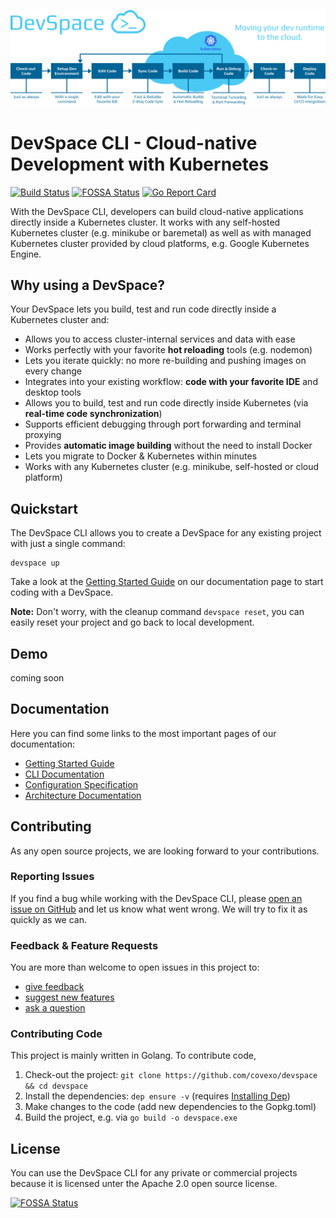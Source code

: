 ![DevSpace Logo](docs/website/static/img/header-readme.svg)

# DevSpace CLI - Cloud-native Development with Kubernetes
[![Build Status](https://travis-ci.org/covexo/devspace.svg?branch=master)](https://travis-ci.org/covexo/devspace)
[![FOSSA Status](https://app.fossa.io/api/projects/git%2Bgithub.com%2Fcovexo%2Fdevspace.svg?type=shield)](https://app.fossa.io/projects/git%2Bgithub.com%2Fcovexo%2Fdevspace?ref=badge_shield)
[![Go Report Card](https://goreportcard.com/badge/github.com/covexo/devspace)](https://goreportcard.com/report/github.com/covexo/devspace)

With the DevSpace CLI, developers can build cloud-native applications directly inside a Kubernetes cluster. It works with any self-hosted Kubernetes cluster (e.g. minikube or baremetal) as well as with managed Kubernetes cluster provided by cloud platforms, e.g. Google Kubernetes Engine.

## Why using a DevSpace?
Your DevSpace lets you build, test and run code directly inside a Kubernetes cluster and:
- Allows you to access cluster-internal services and data with ease
- Works perfectly with your favorite **hot reloading** tools (e.g. nodemon)
- Lets you iterate quickly: no more re-building and pushing images on every change
- Integrates into your existing workflow: **code with your favorite IDE** and desktop tools
- Allows you to build, test and run code directly inside Kubernetes (via **real-time code synchronization**)
- Supports efficient debugging through port forwarding and terminal proxying
- Provides **automatic image building** without the need to install Docker
- Lets you migrate to Docker & Kubernetes within minutes
- Works with any Kubernetes cluster (e.g. minikube, self-hosted or cloud platform)

## Quickstart
The DevSpace CLI allows you to create a DevSpace for any existing project with just a single command:
```
devspace up
```
Take a look at the [Getting Started Guide](https://devspace.covexo.com/docs/getting-started/quickstart.html) on our documentation page to start coding with a DevSpace.

**Note:** Don't worry, with the cleanup command `devspace reset`, you can easily reset your project and go back to local development.

## Demo
coming soon

## Documentation
Here you can find some links to the most important pages of our documentation:
- [Getting Started Guide](https://devspace.covexo.com/docs/getting-started/quickstart.html)
- [CLI Documentation](https://devspace.covexo.com/docs/cli/init.html)
- [Configuration Specification](https://devspace.covexo.com/docs/configuration/dockerfile.html)
- [Architecture Documentation](https://devspace.covexo.com/docs/advanced/architecture.html)

## Contributing
As any open source projects, we are looking forward to your contributions.

### Reporting Issues
If you find a bug while working with the DevSpace CLI, please [open an issue on GitHub](https://github.com/covexo/devspace/issues/new?labels=kind%2Fbug&title=Bug:) and let us know what went wrong. We will try to fix it as quickly as we can.

### Feedback & Feature Requests
You are more than welcome to open issues in this project to:
- [give feedback](https://github.com/covexo/devspace/issues/new?labels=kind%2Ffeedback&title=Feedback:)
- [suggest new features](https://github.com/covexo/devspace/issues/new?labels=kind%2Ffeature&title=Feature%20Request:)
- [ask a question](https://github.com/covexo/devspace/issues/new?labels=kind%2Fquestion&title=Question:)

### Contributing Code
This project is mainly written in Golang. To contribute code,
1. Check-out the project: `git clone https://github.com/covexo/devspace && cd devspace`
2. Install the dependencies: `dep ensure -v` (requires [Installing Dep](https://golang.github.io/dep/docs/installation.html))
3. Make changes to the code (add new dependencies to the Gopkg.toml)
4. Build the project, e.g. via `go build -o devspace.exe`

## License
You can use the DevSpace CLI for any private or commercial projects because it is licensed unter the Apache 2.0 open source license.

[![FOSSA Status](https://app.fossa.io/api/projects/git%2Bgithub.com%2Fcovexo%2Fdevspace.svg?type=large)](https://app.fossa.io/projects/git%2Bgithub.com%2Fcovexo%2Fdevspace?ref=badge_large)
